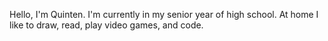 Hello, I'm Quinten. 
I'm currently in my senior year of high school.
At home I like to draw, read, play video games, and code. 

<!---
RedMercury06/RedMercury06 is a ✨ special ✨ repository because its `README.md` (this file) appears on your GitHub profile.
You can click the Preview link to take a look at your changes.
--->
